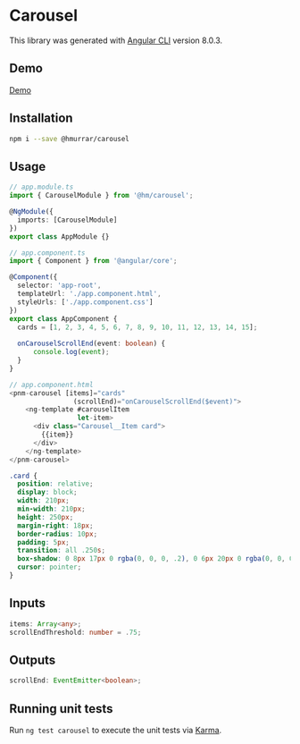 # Carousel

This library was generated with [Angular CLI](https://github.com/angular/angular-cli) version 8.0.3.

## Demo
[Demo](https://picknmark.github.io/carousel/index.html)

## Installation
```bash
npm i --save @hmurrar/carousel
```

## Usage
```typescript
// app.module.ts
import { CarouselModule } from '@hm/carousel';

@NgModule({
  imports: [CarouselModule]
})
export class AppModule {}
```
```typescript
// app.component.ts
import { Component } from '@angular/core';

@Component({
  selector: 'app-root',
  templateUrl: './app.component.html',
  styleUrls: ['./app.component.css']
})
export class AppComponent {
  cards = [1, 2, 3, 4, 5, 6, 7, 8, 9, 10, 11, 12, 13, 14, 15];
  
  onCarouselScrollEnd(event: boolean) {
      console.log(event);
  }
}
```
```typescript
// app.component.html
<pnm-carousel [items]="cards"
                (scrollEnd)="onCarouselScrollEnd($event)">
    <ng-template #carouselItem
                 let-item>
      <div class="Carousel__Item card">
        {{item}}
      </div>
    </ng-template>
</pnm-carousel>
```

```css
.card {
  position: relative;
  display: block;
  width: 210px;
  min-width: 210px;
  height: 250px;
  margin-right: 18px;
  border-radius: 10px;
  padding: 5px;
  transition: all .250s;
  box-shadow: 0 8px 17px 0 rgba(0, 0, 0, .2), 0 6px 20px 0 rgba(0, 0, 0, .15);
  cursor: pointer;
}

```

## Inputs
```typescript
items: Array<any>;
scrollEndThreshold: number = .75;
```

## Outputs
```typescript
scrollEnd: EventEmitter<boolean>;
```

## Running unit tests

Run `ng test carousel` to execute the unit tests via [Karma](https://karma-runner.github.io).

